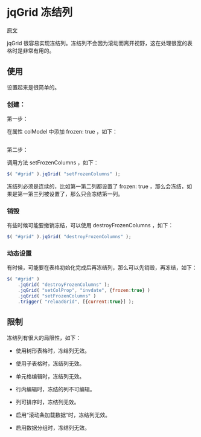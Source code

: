 # jqGrid 冻结列

[原文](http://www.trirand.com/jqgridwiki/doku.php?id=wiki:frozencolumns)

jqGrid 很容易实现冻结列。冻结列不会因为滚动而离开视野，这在处理很宽的表格时是非常有用的。

## 使用

设置起来是很简单的。

### 创建：

第一步：

在属性 colModel 中添加 frozen: true ，如下：

```javascript
```

第二步：

调用方法 setFrozenColumns ，如下：

```js
$( "#grid" ).jqGrid( "setFrozenColumns" );
```

冻结列必须是连续的，比如第一第二列都设置了 frozen: true ，那么会冻结，如果是第一第三列被设置了，那么只会冻结第一列。


### 销毁

有些时候可能要撤销冻结，可以使用 destroyFrozenColumns ，如下：

```js
$( "#grid" ).jqGrid( "destroyFrozenColumns" );
```

### 动态设置

有时候，可能要在表格初始化完成后再冻结列，那么可以先销毁，再冻结，如下：

```js
$( "#grid" )
    .jqGrid( "destroyFrozenColumns" );
    .jqGrid( "setColProp", "invdate", {frozen:true} )
    .jqGrid( "setFrozenColumns" )
    .trigger( "reloadGrid", [{current:true}] );
```

## 限制

冻结列有很大的局限性，如下：

* 使用树形表格时，冻结列无效。

* 使用子表格时，冻结列无效。

* 单元格编辑时，冻结列无效。

* 行内编辑时，冻结的列不可编辑。

* 列可排序时，冻结列无效。

* 启用“滚动条加载数据”时，冻结列无效。

* 启用数据分组时，冻结列无效。